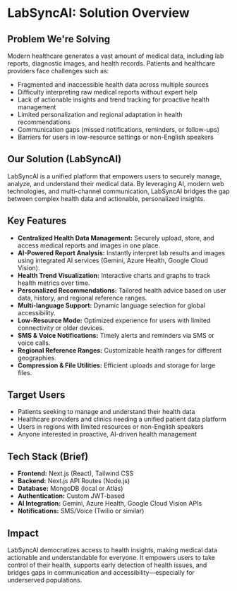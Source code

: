 # LabSyncAI: Solution Overview

## Problem We're Solving

Modern healthcare generates a vast amount of medical data, including lab reports, diagnostic images, and health records. Patients and healthcare providers face challenges such as:
- Fragmented and inaccessible health data across multiple sources
- Difficulty interpreting raw medical reports without expert help
- Lack of actionable insights and trend tracking for proactive health management
- Limited personalization and regional adaptation in health recommendations
- Communication gaps (missed notifications, reminders, or follow-ups)
- Barriers for users in low-resource settings or non-English speakers

## Our Solution (LabSyncAI)

LabSyncAI is a unified platform that empowers users to securely manage, analyze, and understand their medical data. By leveraging AI, modern web technologies, and multi-channel communication, LabSyncAI bridges the gap between complex health data and actionable, personalized insights.

## Key Features

- **Centralized Health Data Management:** Securely upload, store, and access medical reports and images in one place.
- **AI-Powered Report Analysis:** Instantly interpret lab results and images using integrated AI services (Gemini, Azure Health, Google Cloud Vision).
- **Health Trend Visualization:** Interactive charts and graphs to track health metrics over time.
- **Personalized Recommendations:** Tailored health advice based on user data, history, and regional reference ranges.
- **Multi-language Support:** Dynamic language selection for global accessibility.
- **Low-Resource Mode:** Optimized experience for users with limited connectivity or older devices.
- **SMS & Voice Notifications:** Timely alerts and reminders via SMS or voice calls.
- **Regional Reference Ranges:** Customizable health ranges for different geographies.
- **Compression & File Utilities:** Efficient uploads and storage for large files.

## Target Users

- Patients seeking to manage and understand their health data
- Healthcare providers and clinics needing a unified patient data platform
- Users in regions with limited resources or non-English speakers
- Anyone interested in proactive, AI-driven health management

## Tech Stack (Brief)

- **Frontend:** Next.js (React), Tailwind CSS
- **Backend:** Next.js API Routes (Node.js)
- **Database:** MongoDB (local or Atlas)
- **Authentication:** Custom JWT-based
- **AI Integration:** Gemini, Azure Health, Google Cloud Vision APIs
- **Notifications:** SMS/Voice (Twilio or similar)

## Impact

LabSyncAI democratizes access to health insights, making medical data actionable and understandable for everyone. It empowers users to take control of their health, supports early detection of health issues, and bridges gaps in communication and accessibility—especially for underserved populations.

